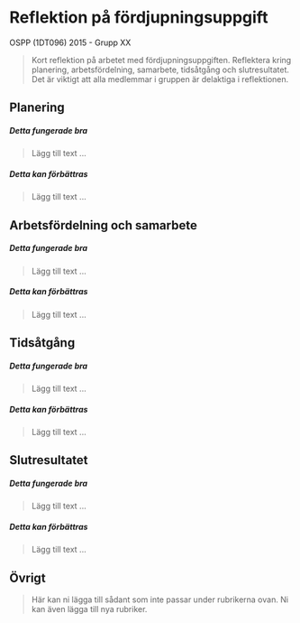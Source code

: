 # Reflektion på fördjupningsuppgift

OSPP (1DT096) 2015 - Grupp XX

> Kort reflektion på arbetet med fördjupningsuppgiften. Reflektera
> kring planering, arbetsfördelning, samarbete, tidsåtgång och
> slutresultatet. Det är viktigt att alla medlemmar i gruppen är
> delaktiga i reflektionen.

## Planering

##### Detta fungerade bra

> Lägg till text ...

##### Detta kan förbättras

> Lägg till text ...

## Arbetsfördelning och samarbete

##### Detta fungerade bra

> Lägg till text ...

##### Detta kan förbättras

> Lägg till text ...

## Tidsåtgång

##### Detta fungerade bra

> Lägg till text ...

##### Detta kan förbättras

> Lägg till text ...

## Slutresultatet

##### Detta fungerade bra

> Lägg till text ...

##### Detta kan förbättras

> Lägg till text ...


## Övrigt

> Här kan ni lägga till sådant som inte passar under rubrikerna
> ovan. Ni kan även lägga till nya rubriker.
